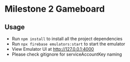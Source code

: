 # Milestone 2 Gameboard

## Usage

* Run  `npm install` to install all the project dependencies
* Run `npx firebase emulators:start` to start the emulator
* View Emulator UI at http://127.0.0.1:4000
* Please check gitignore for serviceAccountKey naming
